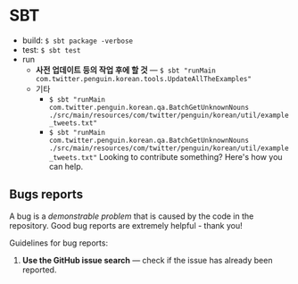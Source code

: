 SBT
===

-	build: `$ sbt package -verbose`
-	test: `$ sbt test`
-	run
	-	**사전 업데이트 등의 작업 후에 할 것** &mdash; `$ sbt "runMain com.twitter.penguin.korean.tools.UpdateAllTheExamples"`
	-	기타
		-	`$ sbt "runMain com.twitter.penguin.korean.qa.BatchGetUnknownNouns ./src/main/resources/com/twitter/penguin/korean/util/example_tweets.txt"`
		-	`$ sbt "runMain com.twitter.penguin.korean.qa.BatchGetUnknownNouns  ./src/main/resources/com/twitter/penguin/korean/util/example_tweets.txt"` Looking to contribute something? Here's how you can help.

Bugs reports
------------

A bug is a *demonstrable problem* that is caused by the code in the repository. Good bug reports are extremely helpful - thank you!

Guidelines for bug reports:

1.	**Use the GitHub issue search** &mdash; check if the issue has already been reported.
